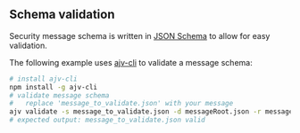 ## Schema validation

Security message schema is written in [JSON Schema](https://json-schema.org/) to allow for easy validation.

The following example uses [ajv-cli](https://github.com/jessedc/ajv-cli) to validate a message schema:

```bash
# install ajv-cli
npm install -g ajv-cli
# validate message schema
#   replace 'message_to_validate.json' with your message
ajv validate -s message_to_validate.json -d messageRoot.json -r message*.json --all-errors
# expected output: message_to_validate.json valid
```
